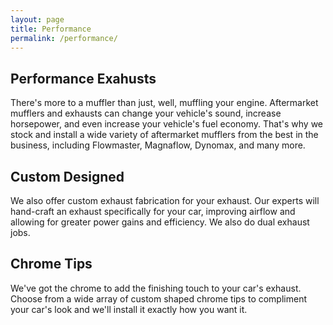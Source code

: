 ```yaml
---
layout: page
title: Performance
permalink: /performance/
---
```


## Performance Exahusts ##

There's more to a muffler than just, well, muffling your engine. Aftermarket mufflers and exhausts can change your vehicle's sound, increase horsepower, and even increase your vehicle's fuel economy. That's why we stock and install a wide variety of aftermarket mufflers from the best in the business, including Flowmaster, Magnaflow, Dynomax, and many more.

## Custom Designed ##
We also offer custom exhaust fabrication for your exhaust. Our experts will hand-craft an exhaust specifically for your car, improving airflow and allowing for greater power gains and efficiency. We also do dual exhaust jobs.

## Chrome Tips ##

We've got the chrome to add the finishing touch to your car's exhaust. Choose from a wide array of custom shaped chrome tips to compliment your car's look and we'll install it exactly how you want it.
